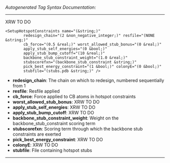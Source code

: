 _Autogenerated Tag Syntax Documentation:_

---
XRW TO DO

```
<SetupHotspotConstraints name="(&string;)"
        redesign_chain="(2 &non_negative_integer;)" resfile="(NONE &string;)"
        cb_force="(0.5 &real;)" worst_allowed_stub_bonus="(0 &real;)"
        apply_stub_self_energies="(0 &bool;)"
        apply_stub_bump_cutoff="(10 &real;)"
        backbone_stub_constraint_weight="(1.0 &real;)"
        stubscorefxn="(backbone_stub_constraint &string;)"
        pick_best_energy_constraint="(1 &bool;)" colonyE="(0 &bool;)"
        stubfile="(stubs.pdb &string;)" />
```

-   **redesign_chain**: The chain on which to redesign, numbered sequentially from 1
-   **resfile**: Resfile applied
-   **cb_force**: Force applied to CB atoms in hotspot constraints
-   **worst_allowed_stub_bonus**: XRW TO DO
-   **apply_stub_self_energies**: XRW TO DO
-   **apply_stub_bump_cutoff**: XRW TO DO
-   **backbone_stub_constraint_weight**: Weight on the backbone_stub_constraint scoring term
-   **stubscorefxn**: Scoring term through which the backbone stub constraints are exerted
-   **pick_best_energy_constraint**: XRW TO DO
-   **colonyE**: XRW TO DO
-   **stubfile**: File containing hotspot stubs

---
